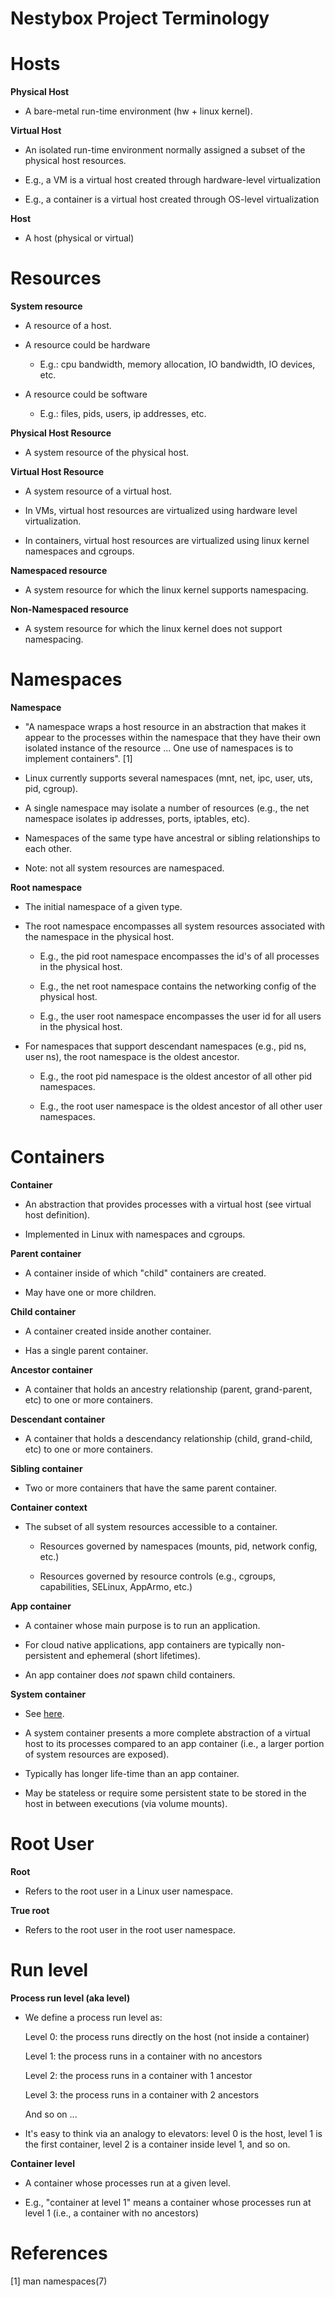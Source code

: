 Nestybox Project Terminology
============================

# Hosts

__Physical Host__

- A bare-metal run-time environment (hw + linux kernel).


__Virtual Host__

- An isolated run-time environment normally assigned a subset of the
  physical host resources.

- E.g., a VM is a virtual host created through hardware-level virtualization

- E.g., a container is a virtual host created through OS-level virtualization


__Host__

- A host (physical or virtual)


# Resources

__System resource__

- A resource of a host.

- A resource could be hardware

    - E.g.: cpu bandwidth, memory allocation, IO bandwidth, IO devices, etc.

- A resource could be software

    - E.g.: files, pids, users, ip addresses, etc.


__Physical Host Resource__

- A system resource of the physical host.


__Virtual Host Resource__

- A system resource of a virtual host.

- In VMs, virtual host resources are virtualized using
  hardware level virtualization.

- In containers, virtual host resources are virtualized
  using linux kernel namespaces and cgroups.


__Namespaced resource__

- A system resource for which the linux kernel supports namespacing.


__Non-Namespaced resource__

- A system resource for which the linux kernel does not support
  namespacing.


# Namespaces

__Namespace__

- "A namespace wraps a host resource in an abstraction that makes it
  appear to the processes within the namespace that they have their
  own isolated instance of the resource ... One use of namespaces is
  to implement containers". [1]

- Linux currently supports several namespaces (mnt, net, ipc, user,
  uts, pid, cgroup).

- A single namespace may isolate a number of resources (e.g., the
  net namespace isolates ip addresses, ports, iptables, etc).

- Namespaces of the same type have ancestral or sibling
  relationships to each other.

- Note: not all system resources are namespaced.


__Root namespace__

- The initial namespace of a given type.

- The root namespace encompasses all system resources associated
  with the namespace in the physical host.

  - E.g., the pid root namespace encompasses the id's of all
    processes in the physical host.

  - E.g., the net root namespace contains the networking
    config of the physical host.

  - E.g., the user root namespace encompasses the user id for all
    users in the physical host.

- For namespaces that support descendant namespaces (e.g.,
  pid ns, user ns), the root namespace is the oldest ancestor.

  - E.g., the root pid namespace is the oldest ancestor of all other
    pid namespaces.

  - E.g., the root user namespace is the oldest ancestor of all other
    user namespaces.



# Containers

__Container__

- An abstraction that provides processes with a virtual host (see
  virtual host definition).

- Implemented in Linux with namespaces and cgroups.


__Parent container__

- A container inside of which "child" containers are created.

- May have one or more children.


__Child container__

- A container created inside another container.

- Has a single parent container.


__Ancestor container__

- A container that holds an ancestry relationship (parent,
  grand-parent, etc) to one or more containers.


__Descendant container__

- A container that holds a descendancy relationship (child,
  grand-child, etc) to one or more containers.


__Sibling container__

- Two or more containers that have the same parent container.


__Container context__

- The subset of all system resources accessible to a container.

  - Resources governed by namespaces (mounts, pid, network config, etc.)

  - Resources governed by resource controls (e.g., cgroups,
    capabilities, SELinux, AppArmo, etc.)


__App container__

- A container whose main purpose is to run an application.

- For cloud native applications, app containers are typically
  non-persistent and ephemeral (short lifetimes).

- An app container does *not* spawn child containers.


__System container__

- See [here](https://github.com/nestybox/sysvisor-external/blob/master/docs/system-containers.md).

- A system container presents a more complete abstraction of a virtual
  host to its processes compared to an app container (i.e., a larger
  portion of system resources are exposed).

- Typically has longer life-time than an app container.

- May be stateless or require some persistent state to be stored in
  the host in between executions (via volume mounts).

# Root User

__Root__

- Refers to the root user in a Linux user namespace.


__True root__

- Refers to the root user in the root user namespace.


# Run level

__Process run level (aka level)__

- We define a process run level as:

    Level 0: the process runs directly on the host (not inside a container)

    Level 1: the process runs in a container with no ancestors

    Level 2: the process runs in a container with 1 ancestor

    Level 3: the process runs in a container with 2 ancestors

    And so on ...

- It's easy to think via an analogy to elevators: level 0 is the
  host, level 1 is the first container, level 2 is a
  container inside level 1, and so on.

__Container level__

- A container whose processes run at a given level.

- E.g., "container at level 1" means a container whose processes run
  at level 1 (i.e., a container with no ancestors)


# References

[1] man namespaces(7)
